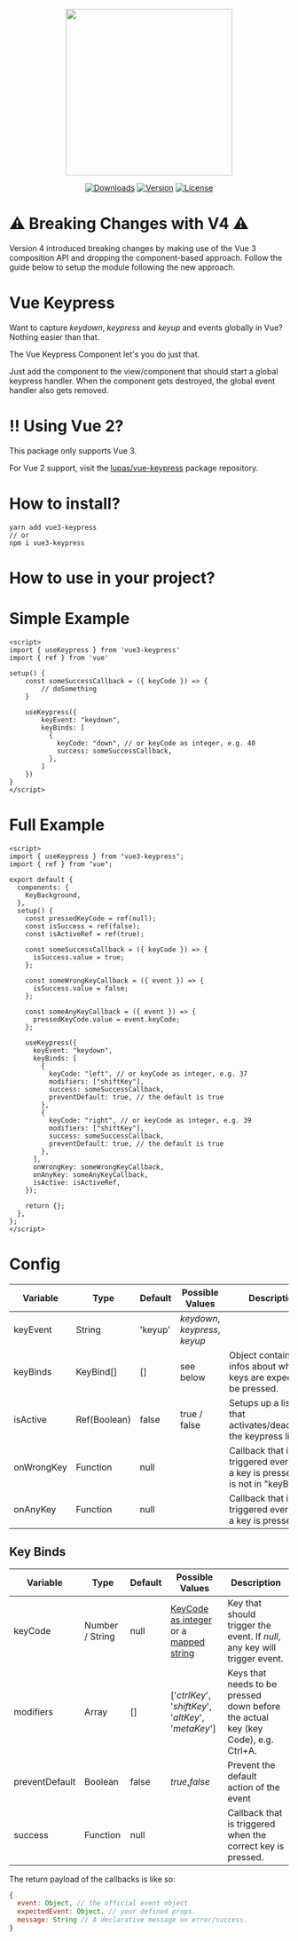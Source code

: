 <p align="center"><img align="center" height="300px" src="https://github.com/lupas/vue3-keypress/blob/master/misc/keypressLogo.png?raw=true"/></p>

<p align="center">
  <a href="https://www.npmjs.com/package/vue3-keypress"><img src="https://badgen.net/npm/dm/vue3-keypress" alt="Downloads"></a>
  <a href="https://www.npmjs.com/package/vue3-keypress"><img src="https://badgen.net/npm/v/vue3-keypress" alt="Version"></a>
  <a href="https://www.npmjs.com/package/vue3-keypress"><img src="https://badgen.net/npm/license/vue3-keypress" alt="License"></a>
 </p>
</p>

# ⚠️ Breaking Changes with V4 ⚠️

Version 4 introduced breaking changes by making use of the Vue 3 composition API and dropping the component-based approach.
Follow the guide below to setup the module following the new approach.

# Vue Keypress

Want to capture _keydown_, _keypress_ and _keyup_ and events globally in Vue? Nothing easier than that.

The Vue Keypress Component let's you do just that.

Just add the component to the view/component that should start a global keypress handler. When the component gets destroyed, the global event handler also gets removed.

# ‼️ Using Vue 2?

This package only supports Vue 3.

For Vue 2 support, visit the [lupas/vue-keypress](https://github.com/lupas/vue-keypress) package repository.

# How to install?

```bsh
yarn add vue3-keypress
// or
npm i vue3-keypress
```

# How to use in your project?

# Simple Example

```vue
<script>
import { useKeypress } from 'vue3-keypress'
import { ref } from 'vue'

setup() {
    const someSuccessCallback = ({ keyCode }) => {
        // doSomething
    }

    useKeypress({
        keyEvent: "keydown",
        keyBinds: [
          {
            keyCode: "down", // or keyCode as integer, e.g. 40
            success: someSuccessCallback,
          },
        ]
    })
}
</script>
```

# Full Example

```vue
<script>
import { useKeypress } from "vue3-keypress";
import { ref } from "vue";

export default {
  components: {
    KeyBackground,
  },
  setup() {
    const pressedKeyCode = ref(null);
    const isSuccess = ref(false);
    const isActiveRef = ref(true);

    const someSuccessCallback = ({ keyCode }) => {
      isSuccess.value = true;
    };

    const someWrongKeyCallback = ({ event }) => {
      isSuccess.value = false;
    };

    const someAnyKeyCallback = ({ event }) => {
      pressedKeyCode.value = event.keyCode;
    };

    useKeypress({
      keyEvent: "keydown",
      keyBinds: [
        {
          keyCode: "left", // or keyCode as integer, e.g. 37
          modifiers: ["shiftKey"],
          success: someSuccessCallback,
          preventDefault: true, // the default is true
        },
        {
          keyCode: "right", // or keyCode as integer, e.g. 39
          modifiers: ["shiftKey"],
          success: someSuccessCallback,
          preventDefault: true, // the default is true
        },
      ],
      onWrongKey: someWrongKeyCallback,
      onAnyKey: someAnyKeyCallback,
      isActive: isActiveRef,
    });

    return {};
  },
};
</script>
```

# Config

| Variable   | Type         | Default | Possible Values                | Description                                                                       |
| ---------- | ------------ | ------- | ------------------------------ | --------------------------------------------------------------------------------- |
| keyEvent   | String       | 'keyup' | _keydown_, _keypress_, _keyup_ |                                                                                   |
| keyBinds   | KeyBind[]    | []      | see below                      | Object containing infos about which keys are expected to be pressed.              |
| isActive   | Ref(Boolean) | false   | true / false                   | Setups up a listener that activates/deactivates the keypress listener.            |
| onWrongKey | Function     | null    |                                | Callback that is triggered every time a key is pressed that is not in "keyBinds". |
| onAnyKey   | Function     | null    |                                | Callback that is triggered every time a key is pressed.                           |

## Key Binds

| Variable       | Type            | Default | Possible Values                                                    | Description                                                                       |
| -------------- | --------------- | ------- | ------------------------------------------------------------------ | --------------------------------------------------------------------------------- |
| keyCode        | Number / String | null    | [KeyCode as integer](https://keycode.info/) or a [mapped string]() | Key that should trigger the event. If _null_, any key will trigger event.         |
| modifiers      | Array           | []      | ['_ctrlKey_', '_shiftKey_', '_altKey_', '_metaKey_']               | Keys that needs to be pressed down before the actual key (key Code), e.g. Ctrl+A. |
| preventDefault | Boolean         | false   | _true_,_false_                                                     | Prevent the default action of the event                                           |
| success        | Function        | null    |                                                                    | Callback that is triggered when the correct key is pressed.                       |

The return payload of the callbacks is like so:

```js
{
  event: Object, // the official event object
  expectedEvent: Object, // your defined props.
  message: String // A declarative message on error/success.
}
```
